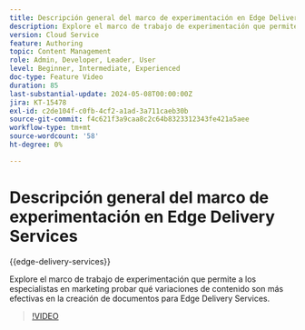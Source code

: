 ```yaml
---
title: Descripción general del marco de experimentación en Edge Delivery Services
description: Explore el marco de trabajo de experimentación que permite a los especialistas en marketing probar qué variaciones de contenido son más efectivas en la creación de documentos para Edge Delivery Services.
version: Cloud Service
feature: Authoring
topic: Content Management
role: Admin, Developer, Leader, User
level: Beginner, Intermediate, Experienced
doc-type: Feature Video
duration: 85
last-substantial-update: 2024-05-08T00:00:00Z
jira: KT-15478
exl-id: c2de104f-c0fb-4cf2-a1ad-3a711caeb30b
source-git-commit: f4c621f3a9caa8c2c64b8323312343fe421a5aee
workflow-type: tm+mt
source-wordcount: '58'
ht-degree: 0%

---
```


# Descripción general del marco de experimentación en Edge Delivery Services

{{edge-delivery-services}}

Explore el marco de trabajo de experimentación que permite a los especialistas en marketing probar qué variaciones de contenido son más efectivas en la creación de documentos para Edge Delivery Services.

>[!VIDEO](https://video.tv.adobe.com/v/3429061/?learn=on)
